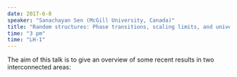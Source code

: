 ```yaml
---
date: 2017-6-8
speaker: "Sanachayan Sen (McGill University, Canada)"
title: "Random structures: Phase transitions, scaling limits, and universality"
time: "3 pm" 
time: "LH-1"
---
```

The aim of this talk is to give an overview of some recent results in two interconnected areas:
